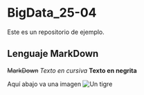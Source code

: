 # BigData_25-04
Este es un repositorio de ejemplo.

## Lenguaje MarkDown

~~MarkDown~~
*Texto en cursiva*
**Texto en negrita**


Aquí abajo va una imagen
![Un tigre](https://www.caracteristicas.co/wp-content/uploads/2018/09/Tigre-e1537475681159.jpg)
